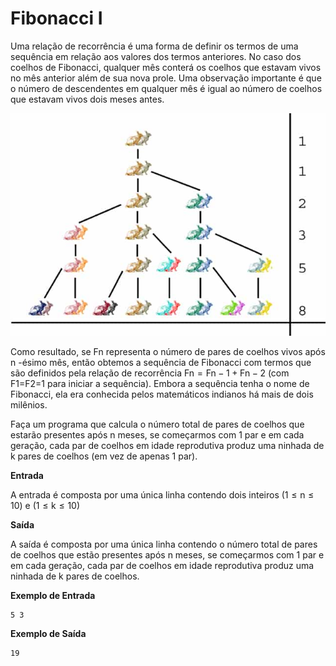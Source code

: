 # Fibonacci I

Uma relação de recorrência é uma forma de definir os termos de uma sequência em relação aos valores dos termos anteriores. No caso dos coelhos de Fibonacci, qualquer mês conterá os coelhos que estavam vivos no mês anterior além de sua nova prole. Uma observação importante é que o número de descendentes em qualquer mês é igual ao número de coelhos que estavam vivos dois meses antes.

![Imagem](https://raw.githubusercontent.com/WladimirTavares/ED2024.1/main/Fibonacci/FibonacciRabbits1.jpg)

Como resultado, se Fn representa o número de pares de coelhos vivos após n -ésimo mês, então obtemos a sequência de Fibonacci com termos que são definidos pela relação de recorrência Fn = Fn − 1 + Fn − 2 (com F1=F2=1 para iniciar a sequência). Embora a sequência tenha o nome de Fibonacci, ela era conhecida pelos matemáticos indianos há mais de dois milênios.

Faça um programa que calcula o número total de pares de coelhos que estarão presentes após n meses, se começarmos com 1 par e em cada geração, cada par de coelhos em idade reprodutiva produz uma ninhada de k pares de coelhos (em vez de apenas 1 par).

**Entrada**

A entrada é composta por uma única linha contendo dois inteiros (1 ≤ n ≤ 10) e (1 ≤ k ≤ 10)

**Saída**

A saída é composta por uma única linha contendo o número total de pares de coelhos que estão presentes após n meses, se começarmos com 1 par e em cada geração, cada par de coelhos em idade reprodutiva produz uma ninhada de k pares de coelhos.

**Exemplo de Entrada**

    5 3

**Exemplo de Saída**

    19